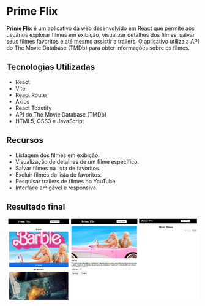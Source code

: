# Prime Flix

**Prime Flix** é um aplicativo da web desenvolvido em React que permite aos usuários explorar filmes em exibição, visualizar detalhes dos filmes, salvar seus filmes favoritos e até mesmo assistir a trailers. O aplicativo utiliza a API do The Movie Database (TMDb) para obter informações sobre os filmes.

## Tecnologias Utilizadas

- React
- Vite
- React Router
- Axios
- React Toastify
- API do The Movie Database (TMDb)
- HTML5, CSS3 e JavaScript

## Recursos

- Listagem dos filmes em exibição.
- Visualização de detalhes de um filme específico.
- Salvar filmes na lista de favoritos.
- Excluir filmes da lista de favoritos.
- Pesquisar trailers de filmes no YouTube.
- Interface amigável e responsiva.

## Resultado final

<div align= 'center'>
  <img src="./src/assets/projeto.jpg" alt="Minha Imagem">
</div>
